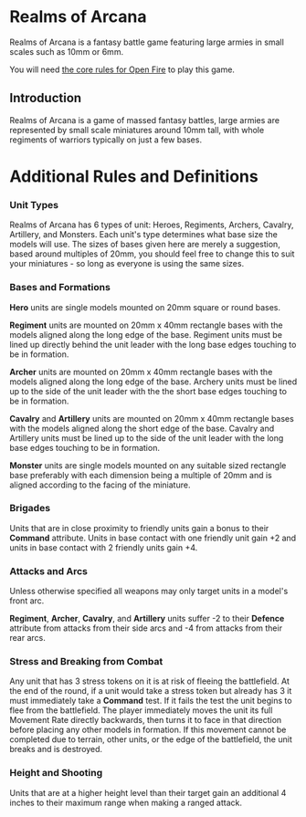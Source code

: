 **Realms of Arcana**
====================

Realms of Arcana is a fantasy battle game featuring large armies in small scales such as 10mm or 6mm.

You will need [the core rules for Open Fire](https://github.com/open-source-tabletop/openfire/) to play this game.

## Introduction

Realms of Arcana is a game of massed fantasy battles, large armies are represented by small scale miniatures around 10mm tall, with whole regiments of warriors typically on just a few bases.

# Additional Rules and Definitions

### Unit Types

Realms of Arcana has 6 types of unit: Heroes, Regiments, Archers, Cavalry, Artillery, and Monsters. Each unit's type determines what base size the models will use. The sizes of bases given here are merely a suggestion, based around multiples of 20mm, you should feel free to change this to suit your miniatures - so long as everyone is using the same sizes.

### Bases and Formations

**Hero** units are single models mounted on 20mm square or round bases.

**Regiment** units are mounted on 20mm x 40mm rectangle bases with the models aligned along the long edge of the base. Regiment units must be lined up directly behind the unit leader with the long base edges touching to be in formation.

**Archer** units are mounted on 20mm x 40mm rectangle bases with the models aligned along the long edge of the base. Archery units must be lined up to the side of the unit leader with the the short base edges touching to be in formation.

**Cavalry** and **Artillery** units are mounted on 20mm x 40mm rectangle bases with the models aligned along the short edge of the base. Cavalry and Artillery units must be lined up to the side of the unit leader with the long base edges touching to be in formation.

**Monster** units are single models mounted on any suitable sized rectangle base preferably with each dimension being a multiple of 20mm and is aligned according to the facing of the miniature.

### Brigades

Units that are in close proximity to friendly units gain a bonus to their **Command** attribute. Units in base contact with one friendly unit gain +2 and units in base contact with 2 friendly units gain +4.

### Attacks and Arcs

Unless otherwise specified all weapons may only target units in a model's front arc.

**Regiment**, **Archer**, **Cavalry**, and **Artillery** units suffer -2 to their **Defence** attribute from attacks from their side arcs and -4 from attacks from their rear arcs.

### Stress and Breaking from Combat

Any unit that has 3 stress tokens on it is at risk of fleeing the battlefield. At the end of the round, if a unit would take a stress token but already has 3 it must immediately take a **Command** test. If it fails the test the unit begins to flee from the battlefield. The player immediately moves the unit its full Movement Rate directly backwards, then turns it to face in that direction before placing any other models in formation. If this movement cannot be completed due to terrain, other units, or the edge of the battlefield, the unit breaks and is destroyed.

### Height and Shooting

Units that are at a higher height level than their target gain an additional 4 inches to their maximum range when making a ranged attack.